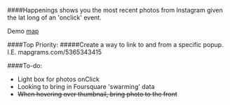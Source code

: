 ####Happenings shows you the most recent photos from Instagram given the lat long of an 'onclick' event.

Demo [map](http:visuallybs.com/maps/happenings)

####Top Priority:
#####Create a way to link to and from a specific popup. I.E. mapgrams.com/5365343415

####To-do:
* Light box for photos onClick
* Looking to bring in Foursquare 'swarming' data
* ~~When hovering over thumbnail, bring photo to the front~~